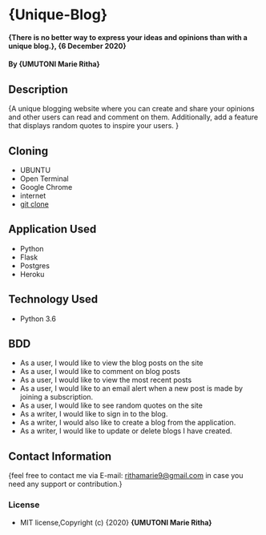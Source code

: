 # {Unique-Blog}

#### {There is no better way to express your ideas and opinions than with a unique blog.}, {6 December 2020}
#### By **{UMUTONI Marie Ritha}**

## Description

{A unique blogging website where you can create and share your opinions and other users can read and comment on them. Additionally, add a feature that displays random quotes to inspire your users. }

## Cloning

* UBUNTU
* Open Terminal
* Google Chrome
* internet
* [git clone](https://github.com/UMUTONIRitha/Unique-Blog.git)

## Application Used

* Python
* Flask
* Postgres
* Heroku

## Technology Used

* Python 3.6

## BDD

* As a user, I would like to view the blog posts on the site
* As a user, I would like to comment on blog posts
* As a user, I would like to view the most recent posts 
* As a user, I would like to an email alert when a new post is made by joining a subscription.
* As a user, I would like to see random quotes on the site
* As a writer, I would like to sign in to the blog.
* As a writer, I would also like to create a blog from the application.
* As a writer, I would like to update or delete blogs I have created.

## Contact Information

{feel free to contact me via E-mail: rithamarie9@gmail.com in case you need any support or contribution.}

### License

* MIT license,Copyright (c) {2020} **{UMUTONI Marie Ritha}**